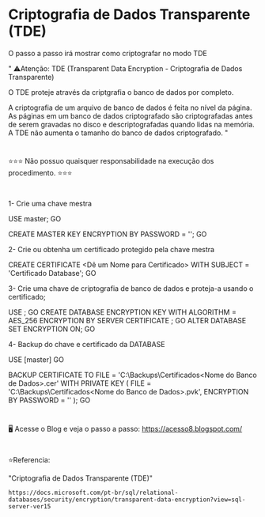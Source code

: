# Criptografia de Dados Transparente (TDE)


O passo a passo irá mostrar como criptografar no modo TDE 


" ⚠️Atenção: TDE (Transparent Data Encryption - Criptografia de Dados Transparente)

O TDE proteje através da criptgrafia o banco de dados por completo.

A criptografia de um arquivo de banco de dados é feita no nível da página. As páginas em um banco de dados criptografado são criptografadas antes de serem gravadas no disco e descriptografadas quando lidas na memória. A TDE não aumenta o tamanho do banco de dados criptografado. "

#
 ⭐⭐⭐ Não possuo quaisquer responsabilidade na execução dos procedimento. ⭐⭐⭐

#

1- Crie uma chave mestra

   USE master;
   GO

   CREATE MASTER KEY ENCRYPTION BY PASSWORD = '<Crie uma Senha>';
   GO

2- Crie ou obtenha um certificado protegido pela chave mestra

   CREATE CERTIFICATE <Dê um Nome para Certificado> WITH SUBJECT = 'Certificado Database';
   GO

3- Crie uma chave de criptografia de banco de dados e proteja-a usando o certificado;

   USE <Nome do Banco de Dados>;
   GO
   CREATE DATABASE ENCRYPTION KEY
   WITH ALGORITHM = AES_256
   ENCRYPTION BY SERVER CERTIFICATE <Informe o Certificado>;
   GO
   ALTER DATABASE <Nome do Banco de Dados>
   SET ENCRYPTION ON;
   GO

4- Backup do chave e certificado da DATABASE

   USE [master]
   GO

   BACKUP CERTIFICATE <Informe o Certificado>
   TO FILE =  'C:\Backups\Certificados\<Nome do Banco de Dados>.cer'
   WITH PRIVATE KEY ( FILE = 'C:\Backups\Certificados\<Nome do Banco de Dados>.pvk', 
   ENCRYPTION BY PASSWORD = '<Crie uma Senha>' );
   GO
    
#
🖥️ Acesse o Blog e veja o passo a passo: https://acesso8.blogspot.com/

#
⭐Referencia:

"Criptografia de Dados Transparente (TDE)"

    https://docs.microsoft.com/pt-br/sql/relational-databases/security/encryption/transparent-data-encryption?view=sql-server-ver15

